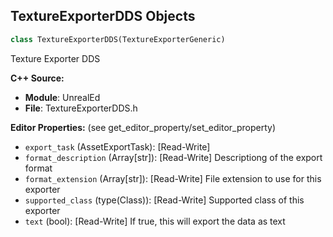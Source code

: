## TextureExporterDDS Objects

```python
class TextureExporterDDS(TextureExporterGeneric)
```

Texture Exporter DDS

**C++ Source:**

- **Module**: UnrealEd
- **File**: TextureExporterDDS.h

**Editor Properties:** (see get_editor_property/set_editor_property)

- ``export_task`` (AssetExportTask):  [Read-Write]
- ``format_description`` (Array[str]):  [Read-Write] Descriptiong of the export format
- ``format_extension`` (Array[str]):  [Read-Write] File extension to use for this exporter
- ``supported_class`` (type(Class)):  [Read-Write] Supported class of this exporter
- ``text`` (bool):  [Read-Write] If true, this will export the data as text

<a id="unreal.VirtualTextureBuilderExporterDDS"></a>
